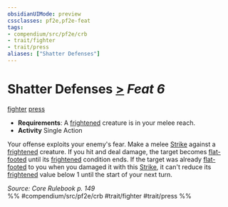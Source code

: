 ```yaml
---
obsidianUIMode: preview
cssclasses: pf2e,pf2e-feat
tags:
- compendium/src/pf2e/crb
- trait/fighter
- trait/press
aliases: ["Shatter Defenses"]
---
```

# Shatter Defenses  [>](rules/core-rulebook/chapter-9-playing-the-game.md#Actions "Single Action") *Feat 6*  
[fighter](rules/traits/fighter.md "Fighter Class Trait")  [press](rules/traits/press.md "Press Combat Trait")  

- **Requirements**: A [frightened](rules/conditions.md#Frightened) creature is in your melee reach.
- **Activity** Single Action

Your offense exploits your enemy's fear. Make a melee [Strike](rules/actions/strike.md) against a [frightened](rules/conditions.md#Frightened) creature. If you hit and deal damage, the target becomes [flat-footed](rules/conditions.md#Flat-footed) until its [frightened](rules/conditions.md#Frightened) condition ends. If the target was already [flat-footed](rules/conditions.md#Flat-footed) to you when you damaged it with this [Strike](rules/actions/strike.md), it can't reduce its [frightened](rules/conditions.md#Frightened) value below 1 until the start of your next turn.

*Source: Core Rulebook p. 149*  
%% #compendium/src/pf2e/crb #trait/fighter #trait/press %%